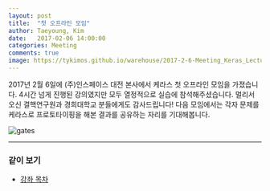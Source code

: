 ```yaml
---
layout: post
title:  "첫 오프라인 모임"
author: Taeyoung, Kim
date:   2017-02-06 14:00:00
categories: Meeting
comments: true
image: https://tykimos.github.io/warehouse/2017-2-6-Meeting_Keras_Lecture_1.png
---
```

2017년 2월 6일에 (주)인스페이스 대전 본사에서 케라스 첫 오프라인 모임을 가졌습니다. 4시간 넘게 진행된 강의였지만 모두 열정적으로 실습에 참석해주셨습니다. 멀리서 오신 결핵연구원과 경희대학교 분들에게도 감사드립니다! 다음 모임에서는 각자 문제를 케라스로 프로토타이핑을 해본 결과를 공유하는 자리를 기대해봅니다.

![gates](https://tykimos.github.io/warehouse/2017-2-6-Meeting_Keras_Lecture_1.png)


---

### 같이 보기

* [강좌 목차](https://tykimos.github.io/lecture/)


```python

```
